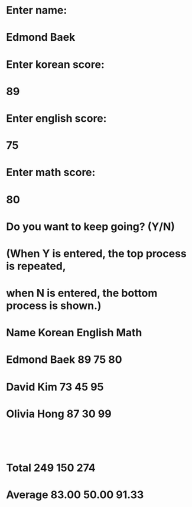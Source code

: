 # Enter name:<br>
# Edmond Baek<br>
# Enter korean score:<br>
# 89<br>
# Enter english score:<br>
# 75<br>
# Enter math score:<br>
# 80<br>
# Do you want to keep going? (Y/N)<br>
# (When Y is entered, the top process is repeated,<br>
# when N is entered, the bottom process is shown.)<br>
# Name        			Korean		English		Math<br>
# Edmond Baek 			89		75		80<br>
# David Kim   			73		45		95<br>
# Olivia Hong 			87		30		99<br>
# <br>
# Total       			249		150		274<br>
# Average     			83.00		50.00		91.33<br>


